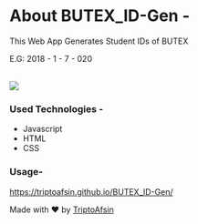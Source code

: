 # About BUTEX_ID-Gen - 

This Web App Generates Student IDs of BUTEX

E.G: 2018 - 1 - 7 - 020

<br>

<img src="https://i.imgur.com/mY0q9g4.png">

<br>
<h3>Used Technologies - </h3>
<ul>
<li>Javascript</li>
<li>HTML</li>
<li>CSS</li>
</ul>

<h3>Usage-</h3>

https://triptoafsin.github.io/BUTEX_ID-Gen/ 
<br>

<p>Made with ❤ by <a href="https://www.facebook.com/Tripto.Afsin">TriptoAfsin</a></p>




